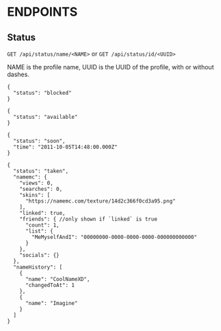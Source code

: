 # ENDPOINTS

## Status
`GET /api/status/name/<NAME>`
or
`GET /api/status/id/<UUID>`

NAME is the profile name, UUID is the UUID of the profile, with or without dashes.
```
{
  "status": "blocked"
}
```
```
{
  "status": "available"
}
```
```
{
  "status": "soon",
  "time": "2011-10-05T14:48:00.000Z"
}
```
```
{
  "status": "taken",
  "namemc": {
    "views": 0,
    "searches": 0,
    "skins": [
      "https://namemc.com/texture/14d2c366f0cd3a95.png"
    ],
    "linked": true,
    "friends": { //only shown if `linked` is true
      "count": 1,
      "list": {
        "MeMyselfAndI": "00000000-0000-0000-0000-000000000000"
      }
    },
    "socials": {}
  },
  "nameHistory": [
    {
      "name": "CoolNameXD",
      "changedToAt": 1
    },
    {
      "name": "Imagine"
    }
  ]
}
```
